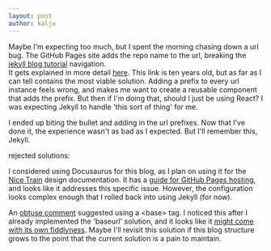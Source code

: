 ```yaml
---
layout: post
author: kalju
---
```


Maybe I'm expecting too much, but I spent the morning chasing down a url bug. The GitHub Pages site adds the repo name to the url, breaking the <a href="https://jekyllrb.com/docs/step-by-step/08-blogging/">jekyll blog tutorial</a> navigation.  
It gets explained in more detail <a href="https://github.com/jekyll/jekyll/issues/332">here</a>. This link is ten years old, but as far as I can tell contains the most viable solution.
Adding a prefix to every url instance feels wrong, and makes me want to create a reusable component that adds the prefix. But then if I'm doing that, should I just be using React? I was expecting Jekyll to handle 'this sort of thing' for me.

I ended up biting the bullet and adding in the url prefixes. Now that I've done it, the experience wasn't as bad as I expected. But I'll remember this, Jekyll.

rejected solutions:

I considered using Docusaurus for this blog, as I plan on using it for the <a href="www.nice-train.com">Nice Train</a> design documentation. It has a <a href="https://docusaurus.io/docs/deployment#deploying-to-github-pages">guide for GitHub Pages hosting</a>, and looks like it addresses this specific issue. However, the configuration looks complex enough that I rolled back into using Jekyll (for now).

An <a href="https://github.com/jekyll/jekyll/issues/332#issuecomment-1166721">obtuse comment</a> suggested using a \<base> tag. I noticed this after I already implemented the 'baseurl' solution, and it looks like it <a href="https://stackoverflow.com/questions/11521011/why-base-tag-does-not-work-for-relative-paths">might come with its own fiddlyness</a>. Maybe I'll revisit this solution if this blog structure grows to the point that the current solution is a pain to maintain.
